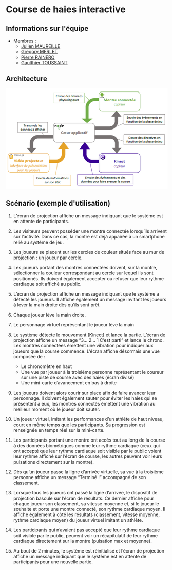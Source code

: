 # Course de haies interactive

## Informations sur l'équipe

* Membres :
  * [Julien MAUREILLE](julien.maureille@live.fr)
  * [Gregory MERLET](gregory.merlet@outlook.fr)
  * [Pierre RAINERO](pierre.rainero@hotmail.fr)
  * [Gaulthier TOUSSAINT](gaulthiertoussaint@gmail.com)

## Architecture

![architecture_scheme](doc/imgs/archi.png)

## Scénario (exemple d'utilisation)

1. L’écran de projection affiche un message indiquant que le système est en attente de participants.
2. Les visiteurs peuvent posséder une montre connectée lorsqu’ils arrivent sur l’activité. Dans ce cas, la montre est déjà appairée à un smartphone relié au système de jeu.
3. Les joueurs se placent sur les cercles de couleur situés face au mur de projection : un joueur par cercle.
4. Les joueurs portant des montres connectées doivent, sur la montre, sélectionner la couleur correspondant au cercle sur lequel ils sont positionnés. Ils doivent également accepter ou refuser que leur rythme cardiaque soit affiché au public.
5. L’écran de projection affiche un message indiquant que le système a détecté les joueurs. Il affiche également un message invitant les joueurs à lever la main droite dès qu’ils sont prêt.
6. Chaque joueur lève la main droite.
7. Le personnage virtuel représentant le joueur lève la main
8. Le système détecte le mouvement (Kinect) et lance la partie. L’écran de projection affiche un message “3… 2… 1 C’est parti” et lance le chrono. Les montres connectées émettent une vibration pour indiquer aux joueurs que la course commence. L’écran affiche désormais une vue composée de :

    * Le chronomètre en haut
    * Une vue par joueur à la troisième personne représentant le coureur sur une piste de course avec des haies (écran divisé)
    * Une mini-carte d’avancement en bas à droite

9. Les joueurs doivent alors courir sur place afin de faire avancer leur personnage. Il doivent également sauter pour éviter les haies qui se présentent à eux, les montres connectés émettent une vibration au meilleur moment où le joueur doit sauter.
10. Un joueur virtuel, imitant les performances d’un athlète de haut niveau, court en même temps que les participants. Sa progression est renseignée en temps réel sur la mini-carte.
11. Les participants portant une montre ont accès tout au long de la course à des données biométriques comme leur rythme cardiaque (ceux qui ont accepté que leur rythme cardiaque soit visible par le public voient leur rythme affiché sur l’écran de course, les autres peuvent voir leurs pulsations directement sur la montre).
12. Dès qu’un joueur passe la ligne d’arrivée virtuelle, sa vue à la troisième personne affiche un message “Terminé !” accompagné de son classement. 
13. Lorsque tous les joueurs ont passé la ligne d’arrivée, le dispositif de projection bascule sur l’écran de résultats. Ce dernier affiche pour chaque joueur son classement, sa vitesse moyenne et, si le joueur le souhaite et porte une montre connecté, son rythme cardiaque moyen. Il affiche également à côté les résultats (classement, vitesse moyenne, rythme cardiaque moyen) du joueur virtuel imitant un athlète.
14. Les participants qui n’avaient pas accepté que leur rythme cardiaque soit  visible par le public, peuvent voir un récapitulatif de leur rythme cardiaque directement sur la montre (pulsation max et moyenne).
15. Au bout de 2 minutes, le système est réinitialisé et l’écran de projection affiche un message indiquant que le système est en attente de participants pour une nouvelle partie.
